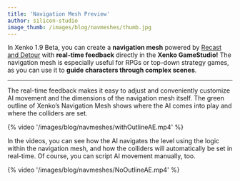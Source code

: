 ```yaml
---
title: 'Navigation Mesh Preview'
author: silicon-studio
image_thumb: /images/blog/navmeshes/thumb.jpg
---
```


In Xenko 1.9 Beta, you can create a **navigation mesh** powered by [Recast and Detour](https://github.com/recastnavigation/recastnavigation) with **real-time feedback** directly in the **Xenko GameStudio!** The navigation mesh is especially useful for RPGs or top-down strategy games, as you can use it to **guide characters through complex scenes**.

---

The real-time feedback makes it easy to adjust and conveniently customize AI movement and the dimensions of the navigation mesh itself. The green outline of Xenko’s Navigation Mesh shows where the AI comes into play and where the colliders are set.

{% video '/images/blog/navmeshes/withOutlineAE.mp4' %}

In the videos, you can see how the AI navigates the level using the logic within the navigation mesh, and how the colliders will automatically be set in real-time. Of course, you can script AI movement manually, too.

{% video '/images/blog/navmeshes/NoOutlineAE.mp4' %}